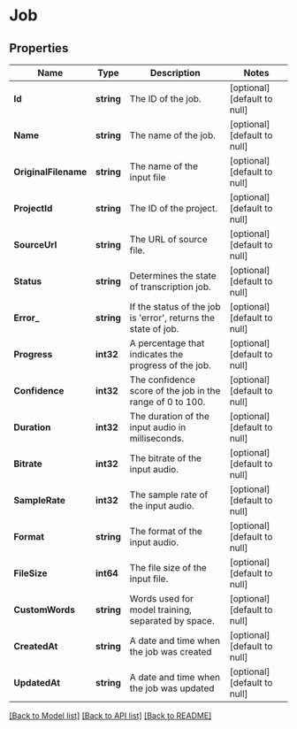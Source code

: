 # Job

## Properties
Name | Type | Description | Notes
------------ | ------------- | ------------- | -------------
**Id** | **string** | The ID of the job. | [optional] [default to null]
**Name** | **string** | The name of the job. | [optional] [default to null]
**OriginalFilename** | **string** | The name of the input file | [optional] [default to null]
**ProjectId** | **string** | The ID of the project. | [optional] [default to null]
**SourceUrl** | **string** | The URL of source file. | [optional] [default to null]
**Status** | **string** | Determines the state of transcription job. | [optional] [default to null]
**Error_** | **string** | If the status of the job is &#39;error&#39;, returns the state of job. | [optional] [default to null]
**Progress** | **int32** | A percentage that indicates the progress of the job. | [optional] [default to null]
**Confidence** | **int32** | The confidence score of the job in the range of 0 to 100. | [optional] [default to null]
**Duration** | **int32** | The duration of the input audio in milliseconds. | [optional] [default to null]
**Bitrate** | **int32** | The bitrate of the input audio. | [optional] [default to null]
**SampleRate** | **int32** | The sample rate of the input audio. | [optional] [default to null]
**Format** | **string** | The format of the input audio. | [optional] [default to null]
**FileSize** | **int64** | The file size of the input file. | [optional] [default to null]
**CustomWords** | **string** | Words used for model training, separated by space. | [optional] [default to null]
**CreatedAt** | **string** | A date and time when the job was created | [optional] [default to null]
**UpdatedAt** | **string** | A date and time when the job was updated | [optional] [default to null]

[[Back to Model list]](../README.md#documentation-for-models) [[Back to API list]](../README.md#documentation-for-api-endpoints) [[Back to README]](../README.md)


